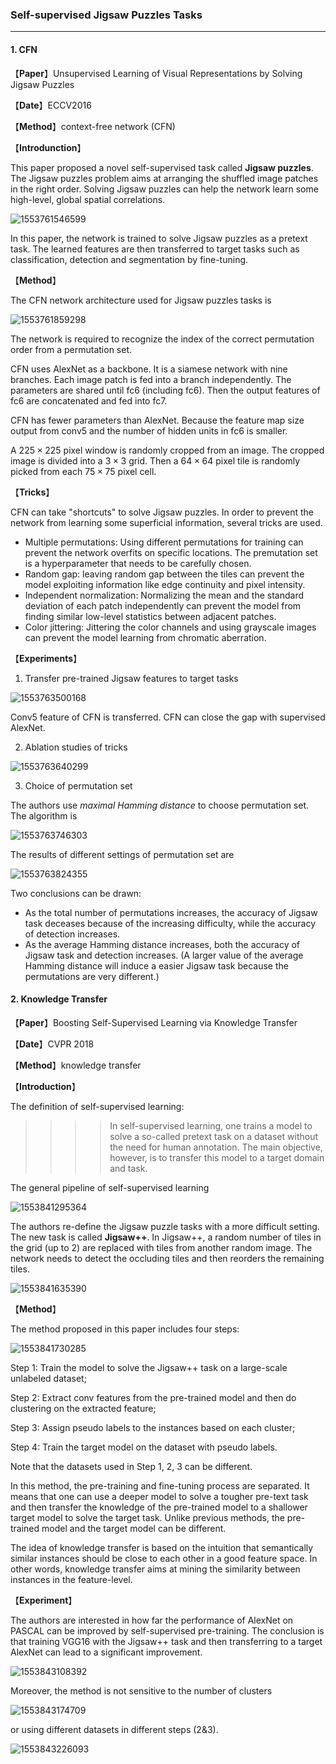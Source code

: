### Self-supervised Jigsaw Puzzles Tasks

***

#### 1. CFN

【**Paper**】Unsupervised Learning of Visual Representations by Solving Jigsaw Puzzles

【**Date**】ECCV2016

【**Method**】context-free network (CFN)

【**Introdunction**】

This paper proposed a novel self-supervised task called **Jigsaw puzzles**. The Jigsaw puzzles problem aims at arranging the shuffled image patches in the right order. Solving Jigsaw puzzles can help the network learn some high-level, global spatial correlations. 

![1553761546599](assets/1553761546599.png)

In this paper, the network is trained to solve Jigsaw puzzles as a pretext task. The learned features are then transferred to target tasks such as classification, detection and segmentation by fine-tuning. 

【**Method**】

The CFN network architecture used for Jigsaw puzzles tasks is

![1553761859298](assets/1553761859298.png)

The network is required to recognize the index of the correct permutation order from a permutation set.

CFN uses AlexNet as a backbone. It is a siamese network with nine branches. Each image patch is fed into a branch independently. The parameters are shared until fc6 (including fc6).  Then the output features of fc6 are concatenated and fed into fc7.

CFN has fewer parameters than AlexNet. Because the feature map size output from conv5 and the number of hidden units in fc6 is smaller.

A $225\times225$ pixel window is randomly cropped from an image. The cropped image is divided into a $3\times3$ grid. Then a $64\times64$ pixel tile is randomly picked from each $75\times75$ pixel cell.

【**Tricks**】 

CFN can take "shortcuts" to solve Jigsaw puzzles. In order to prevent the network from learning some superficial information, several tricks are used.

* Multiple permutations: Using different permutations for training can prevent the network overfits on specific locations. The premutation set is a hyperparameter that needs to be carefully chosen.
* Random gap: leaving random gap between the tiles can prevent the model exploiting information like edge continuity and pixel intensity.
* Independent normalization: Normalizing  the mean and the standard deviation of each patch independently can prevent the model from finding similar low-level statistics between adjacent patches.
* Color jittering: Jittering the color channels and using grayscale images can prevent the model learning from chromatic aberration.

【**Experiments**】

1) Transfer pre-trained Jigsaw features to target tasks

![1553763500168](assets/1553763500168.png)

Conv5 feature of CFN is transferred. CFN can close the gap with supervised AlexNet.

2) Ablation studies of tricks

![1553763640299](assets/1553763640299.png)

3) Choice of permutation set

The authors use *maximal Hamming distance* to choose permutation set. The algorithm is

![1553763746303](assets/1553763746303.png)

The results of different settings of permutation set are

![1553763824355](assets/1553763824355.png)

Two conclusions can be drawn:

* As the total number of permutations increases, the accuracy of Jigsaw task deceases because of the increasing difficulty, while the accuracy of detection increases.
* As the average Hamming distance increases, both the accuracy of Jigsaw task and detection increases. (A larger value of the average Hamming distance will induce a easier Jigsaw task because the permutations are very different.)



#### 2. Knowledge Transfer

【**Paper**】Boosting Self-Supervised Learning via Knowledge Transfer

【**Date**】CVPR 2018

【**Method**】knowledge transfer

【**Introduction**】

The definition of self-supervised learning:

>> > > In self-supervised learning, one trains a model to solve a so-called pretext task on a dataset without the need for human annotation. The main objective, however, is to transfer this model to a target domain and task. 

The general pipeline of self-supervised learning

![1553841295364](assets/1553841295364.png)

The authors re-define the Jigsaw puzzle tasks with a more difficult setting. The new task is called **Jigsaw++**. In Jigsaw++, a random number of tiles in the grid (up to 2) are replaced with tiles from another random image. The network needs to detect the occluding tiles and then reorders the remaining tiles. 

![1553841635390](assets/1553841635390.png)

【**Method**】

The method proposed in this paper includes four steps:

![1553841730285](assets/1553841730285.png)

Step 1: Train the model to solve the Jigsaw++ task on a large-scale unlabeled dataset;

Step 2: Extract conv features from the pre-trained model and then do clustering on the extracted feature;

Step 3: Assign pseudo labels to the instances based on each cluster;

Step 4: Train the target model on the dataset  with pseudo labels.

Note that the datasets used in Step 1, 2, 3 can be different.

In this method, the pre-training and fine-tuning process are separated. It means that one can use a deeper model to solve a tougher pre-text task and then transfer the knowledge of the pre-trained model to a shallower target model to solve the target task. Unlike previous methods, the pre-trained model and the target model can be different.

The idea of knowledge transfer is based on the intuition that semantically similar instances should be close to each other in a good feature space. In other words, knowledge transfer aims at mining the similarity between instances in the feature-level. 

【**Experiment**】

The authors are interested in how far the performance of AlexNet on PASCAL can be improved by self-supervised pre-training. The conclusion is that training VGG16 with the Jigsaw++ task and then transferring to a target AlexNet can lead to a significant improvement.

![1553843108392](assets/1553848235339.png)

Moreover, the method is not sensitive to the number of clusters

![1553843174709](assets/1553843174709.png)

or using different datasets in different steps (2&3).

![1553843226093](assets/1553843226093.png)

